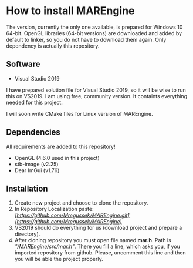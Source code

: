 # How to install MAREngine

The version, currently the only one available, is prepared for Windows 10 64-bit. OpenGL libraries (64-bit versions) are downloaded and added by default to linker, so you do not have to download them again. Only dependency is actually this repository.

## Software

- Visual Studio 2019

I have prepared solution file for Visual Studio 2019, so it will be wise to run this on VS2019. I am using free, community version. It containts everything needed for this project.

I will soon write CMake files for Linux version of MAREngine.

## Dependencies

All requirements are added to this repository!

- OpenGL (4.6.0 used in this project)
- stb-image (v2.25)
- Dear ImGui (v1.76)

## Installation

1. Create new project and choose to clone the repository.
2. In Repository Localization paste: *[https://github.com/Mregussek/MAREngine.git](https://github.com/Mregussek/MAREngine)*
3. VS2019 should do everything for us (download project and prepare a directory).
4. After cloning repository you must open file named **mar.h**. Path is *"/MAREngine/src/mar.h"*. There you fill a line, which asks you, if you imported repository from github. Please, uncomment this line and then you will be able the project properly.

